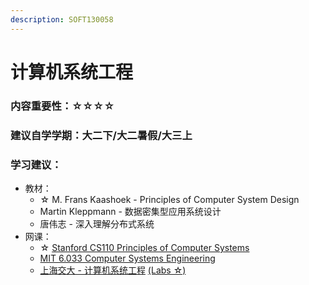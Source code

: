 ```yaml
---
description: SOFT130058
---
```


# 计算机系统工程

### 内容重要性：☆☆☆☆

### 建议自学学期：大二下/大二暑假/大三上

### 学习建议：

* 教材：
  * ☆ M. Frans Kaashoek - Principles of Computer System Design
  * Martin Kleppmann - 数据密集型应用系统设计
  * 唐伟志 - 深入理解分布式系统
* 网课：
  * ☆ [Stanford CS110 Principles of Computer Systems](https://www.bilibili.com/video/BV1ED4y1R7RJ)
  * [MIT 6.033 Computer Systems Engineering](https://www.bilibili.com/video/BV1Ai4y1P7Fb)
  * [上海交大 - 计算机系统工程](https://github.com/Kami-code/SE124-CSE-2021-Notes) [(Labs ☆)](https://github.com/Kami-code/SE124-CSE-2021-Labs)

